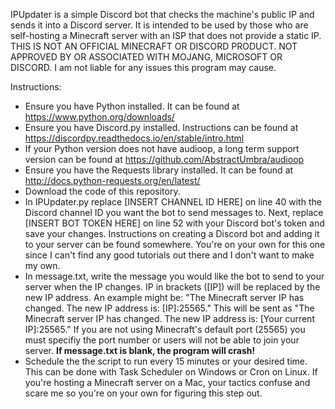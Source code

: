 IPUpdater is a simple Discord bot that checks the machine's public IP and sends it into a Discord server. It is intended to be used by those who are self-hosting a Minecraft server with an ISP that does not provide a static IP. THIS IS NOT AN OFFICIAL MINECRAFT OR DISCORD PRODUCT. NOT APPROVED BY OR ASSOCIATED WITH MOJANG, MICROSOFT OR DISCORD. I am not liable for any issues this program may cause.

Instructions:
 - Ensure you have Python installed. It can be found at https://www.python.org/downloads/
 - Ensure you have Discord.py installed. Instructions can be found at https://discordpy.readthedocs.io/en/stable/intro.html
 - If your Python version does not have audioop, a long term support version can be found at https://github.com/AbstractUmbra/audioop
 - Ensure you have the Requests library installed. It can be found at http://docs.python-requests.org/en/latest/
 - Download the code of this repository.
 - In IPUpdater.py replace [INSERT CHANNEL ID HERE] on line 40 with the Discord channel ID you want the bot to send messages to. Next, replace [INSERT BOT TOKEN HERE] on line 52 with your Discord bot's token and save your changes. Instructions on creating a Discord bot and adding it to your server can be found somewhere. You're on your own for this one since I can't find any good tutorials out there and I don't want to make my own.
 - In message.txt, write the message you would like the bot to send to your server when the IP changes. IP in brackets ([IP]) will be replaced by the new IP address. An example might be: "The Minecraft server IP has changed. The new IP address is: [IP]:25565." This will be sent as "The Minecraft server IP has changed. The new IP address is: [Your current IP]:25565." If you are not using Minecraft's default port (25565) you must specifiy the port number or users will not be able to join your server. **If message.txt is blank, the program will crash!**
 - Schedule the the script to run every 15 minutes or your desired time. This can be done with Task Scheduler on Windows or Cron on Linux. If you're hosting a Minecraft server on a Mac, your tactics confuse and scare me so you're on your own for figuring this step out.
